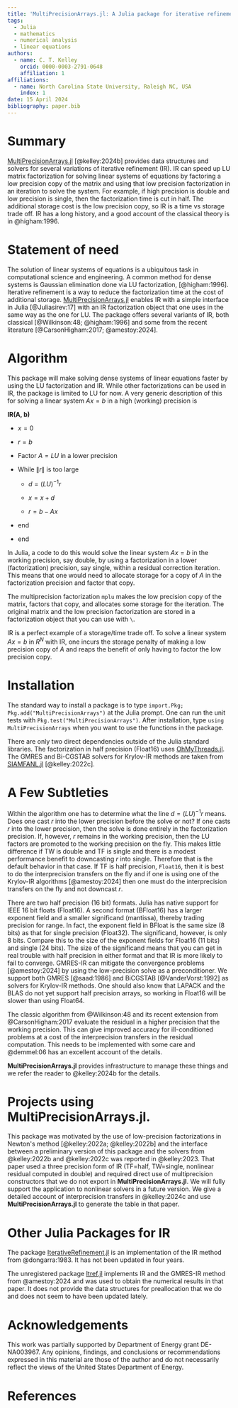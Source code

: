 ```yaml
---
title: 'MultiPrecisionArrays.jl: A Julia package for iterative refinement'
tags:
  - Julia
  - mathematics
  - numerical analysis
  - linear equations
authors:
  - name: C. T. Kelley
    orcid: 0000-0003-2791-0648
    affiliation: 1
affiliations:
  - name: North Carolina State University, Raleigh NC, USA
    index: 1
date: 15 April 2024
bibliography: paper.bib
---
```


# Summary

[MultiPrecisionArrays.jl](https://github.com/ctkelley/MultiPrecisionArrays.jl)
[@kelley:2024b] provides data structures and
solvers for several variations of iterative refinement (IR). IR can speed up LU matrix factorization for solving linear systems of equations by
factoring a low precision copy of the matrix and using that 
low precision factorization in an iteration to solve the system.
For example, if high precision is double and low precision is single,
then the factorization time is cut in half.
The additional storage cost is the low precision copy, 
so IR is a time vs storage trade off. IR has a long history,
and a good account of the classical theory is in @higham:1996.

# Statement of need

The solution of linear systems of equations is a ubiquitous task
in computational science and engineering. A common method for dense
systems is Gaussian elimination done via LU factorization,
[@higham:1996].  Iterative refinement is a way to reduce the factorization
time at the cost of additional storage. 
[MultiPrecisionArrays.jl](https://github.com/ctkelley/MultiPrecisionArrays.jl)
enables IR with a simple interface in Julia [@Juliasirev:17] with an
IR factorization object that one uses in the same way as the one for LU.
The package offers several variants of IR, both classical
[@Wilkinson:48; @higham:1996] and some from the recent literature
[@CarsonHigham:2017; @amestoy:2024].

# Algorithm

This package will make solving dense systems of linear equations faster by using the LU factorization and IR. While other factorizations can be used in IR, the
package is limited to LU for now. A very generic description of this 
for solving a linear system $A x = b$ in a high (working) precision is

__IR(A, b)__

- $x = 0$

- $r = b$

- Factor $A = LU$ in a lower precision

- While $\| r \|$ is too large

  - $d = (LU)^{-1} r$

  - $x = x + d$

  - $r = b - Ax$

- end

- end


In Julia, a code to do this would solve the linear system $A x = b$ 
in the working precision, say double,
by using a factorization in a lower (factorization) 
precision, say single, within a residual correction iteration. 
This means that one would need to allocate storage for a copy of $A$ 
in the factorization precision and factor that copy. 

The multiprecision factorization ```mplu``` makes the low precision copy
of the matrix, factors that copy, and allocates some storage for the 
iteration. The original matrix and the low precision factorization
are stored in a factorization object that you can use with ```\```.

IR is a perfect example of a storage/time trade off.
To solve a linear system $A x = b$ in $R^N$ with IR,
one incurs the storage penalty of making a low
precision copy of $A$ and reaps the benefit of only having to
factor the low precision copy.

# Installation

The standard way to install a package is to type ```import.Pkg; Pkg.add("MultiPrecisionArrays")``` at the Julia prompt. One can run the unit tests with ```Pkg.test("MultiPrecisionArrays")```.
After installation, type ```using MultiPrecisionArrays``` when you want to use the functions in the package.

There are only two direct dependencies outside of the Julia standard libraries.
The factorization in half precision (Float16) uses 
[OhMyThreads.jl](https://github.com/JuliaFolds2/OhMyThreads.jl). The
GMRES and Bi-CGSTAB solvers for Krylov-IR methods are taken from
[SIAMFANL.jl](https://github.com/ctkelley/SIAMFANLEquations.jl)
[@kelley:2022c].

# A Few Subtleties

Within the algorithm one has to determine what the line
$d = (LU)^{-1} r$ means. Does one cast $r$ into the lower precision before 
the solve or not? If one casts $r$ into the lower precision, then the solve
is done entirely in the factorization precision. If, however, $r$ remains
in the working precision, then the LU factors are promoted to the working
precision on the fly. This makes little difference if TW is double and 
TF is single and there is a modest performance benefit to downcasting $r$ into
single. Therefore that is the default behavior in that case. 
If TF is half precision, ```Float16```, then it is best to do the interprecision
transfers on the fly and if 
one is using one of the Krylov-IR algorithms
[@amestoy:2024] then one must do the interprecision transfers on the fly
and not downcast $r$.

There are two half precision (16 bit) formats. Julia has native support for IEEE 16 bit floats (Float16). A second format (BFloat16) has a larger exponent field and a smaller significand (mantissa), thereby trading precision for range. In fact, the exponent field in BFloat is the same size (8 bits) as that for single precision (Float32). The significand, however, is only 8 bits. Compare this to the size of the exponent fields for Float16 (11 bits) and single (24 bits). The size of the significand means that you can get in real trouble with half precision in either format and that IR is more likely to fail to converge. GMRES-IR
can mitigate the convergence problems [@amestoy:2024] by using the 
low-precision solve as a preconditioner. We support both GMRES 
[@saad:1986] and BiCGSTAB [@VanderVorst:1992] as solvers for
Krylov-IR methods. One should also know that LAPACK and the BLAS do not yet
support half precision arrays, so working in Float16 will be slower than
using Float64. 

The classic algorithm from @Wilkinson:48 and its recent extension
from @CarsonHigham:2017 evaluate the residual in a higher precision
that the working precision. This can give improved accuracy for
ill-conditioned problems at a cost of the interprecision transfers
in the residual computation. This needs to be implemented with some
care and @demmel:06 has an excellent account of the details.

__MultiPrecisionArrays.jl__ provides
infrastructure to manage these things and we refer the reader to
@kelley:2024b for the details.

# Projects using __MultiPrecisionArrays.jl__.

This package was motivated by
the use of low-precision factorizations in Newton's method
[@kelley:2022a; @kelley:2022b] and the interface between 
a preliminary version of this
package and the solvers from @kelley:2022b and @kelley:2022c was reported in
@kelley:2023.  That paper used a three 
precision form of IR (TF=half, TW=single, nonlinear residual
computed in double) and required direct use of multiprecision
constructors that we do not export in __MultiPrecisionArrays.jl__.
We will fully support the application to nonlinear solvers in
a future version. We give a detailed account of interprecision
transfers in @kelley:2024c and use 
__MultiPrecisionArrays.jl__ to generate the table in that paper.


# Other Julia Packages for IR

The package
[IterativeRefinement.jl](https://github.com/RalphAS/IterativeRefinement.jl)
is an implementation of the IR method from
@dongarra:1983. It has not been updated in four years.

The unregistered
package [Itref.jl](https://github.com/bvieuble/Itref.jl) implements
IR and the GMRES-IR method from @amestoy:2024 and was used to obtain
the numerical results in that paper. It does not provide the
data structures for preallocation that we do and does not seem to have
been updated lately.


# Acknowledgements

This work was partially supported by
Department of Energy grant DE-NA003967. 
Any opinions, findings, and conclusions or recommendations 
expressed in this material are those of the author and 
do not necessarily reflect the views of the United States Department of Energy.


# References
